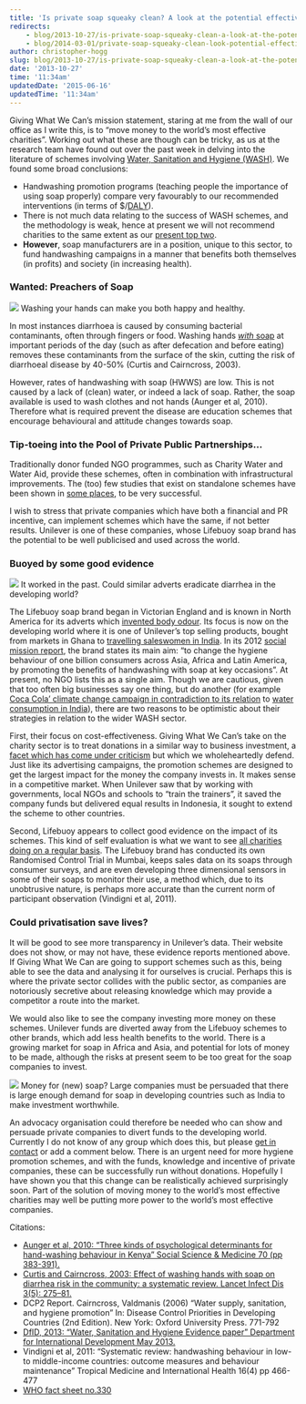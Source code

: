 ```yaml
---
title: 'Is private soap squeaky clean? A look at the potential effectiveness of corporate handwashing promotion'
redirects:
    - blog/2013-10-27/is-private-soap-squeaky-clean-a-look-at-the-potential-effectiveness-of-corporate
    - blog/2014-03-01/private-soap-squeaky-clean-look-potential-effectiveness-corporate-handwashing
author: christopher-hogg
slug: blog/2013-10-27/is-private-soap-squeaky-clean-a-look-at-the-potential-effectiveness-of-corporate
date: '2013-10-27'
time: '11:34am'
updatedDate: '2015-06-16'
updatedTime: '11:34am'
---
```

Giving What We Can’s mission statement, staring at me from the wall of our office as I write this, is to “move money to the world’s most effective charities”. Working out what these are though can be tricky, as us at the research team have found out over the past week in delving into the literature of schemes involving [Water, Sanitation and Hygiene (WASH)](http://www.givingwhatwecan.org/where-to-give/charity-evaluation/water-sanitation-and-hygiene). We found some broad conclusions:

*   Handwashing promotion programs (teaching people the importance of using soap properly) compare very favourably to our recommended interventions (in terms of $/[DALY](http://www.givingwhatwecan.org/where-to-give/methodology/qalys-and-dalys)).
*   There is not much data relating to the success of WASH schemes, and the methodology is weak, hence at present we will not recommend charities to the same extent as our [present top two](http://www.givingwhatwecan.org/where-to-give/recommended-charities).
*   **However**, soap manufacturers are in a position, unique to this sector, to fund handwashing campaigns in a manner that benefits both themselves (in profits) and society (in increasing health).

### Wanted: Preachers of Soap

![](http://www.globalhandwashing.org/sites/default/files/styles/large/public/Hi%20Res%20GHEI%20Photo.JPG)
Washing your hands can make you both happy and healthy.

In most instances diarrhoea is caused by consuming bacterial contaminants, often through fingers or food. Washing hands <u>_with_ soap</u> at important periods of the day (such as after defecation and before eating) removes these contaminants from the surface of the skin, cutting the risk of diarrhoeal disease by 40-50% (Curtis and Cairncross, 2003).

However, rates of handwashing with soap (HWWS) are low. This is not caused by a lack of (clean) water, or indeed a lack of soap. Rather, the soap available is used to wash clothes and not hands (Aunger et al, 2010). Therefore what is required prevent the disease are education schemes that encourage behavioural and attitude changes towards soap.

### Tip-toeing into the Pool of Private Public Partnerships...

Traditionally donor funded NGO programmes, such as Charity Water and Water Aid, provide these schemes, often in combination with infrastructural improvements. The (too) few studies that exist on standalone schemes have been shown in [some places](http://drive.google.com/open?id=0B3GtKPUCIvggYWhxSkdXMUdMVDQ), to be very successful.

I wish to stress that private companies which have both a financial and PR incentive, can implement schemes which have the same, if not better results. Unilever is one of these companies, whose Lifebuoy soap brand has the potential to be well publicised and used across the world.

### Buoyed by some good evidence

![](http://c590298.r98.cf2.rackcdn.com/FTZ1_117.JPG)
It worked in the past. Could similar adverts eradicate diarrhea in the developing world?

The Lifebuoy soap brand began in Victorian England and is known in North America for its adverts which [invented body odour](http://chnm.gmu.edu/sidelights/who-invented-body-odor/). Its focus is now on the developing world where it is one of Unilever’s top selling products, bought from markets in Ghana to [travelling saleswomen in India](http://www.hul.co.in/sustainable-living/casestudies/Casecategory/Project-Shakti.aspx). In its 2012 [social mission report](http://www.unilever.com/images/slp-Lifebuoy-Way-of-Life_2010-12%20oct12_tcm13-352150.pdf), the brand states its main aim: “to change the hygiene behaviour of one billion consumers across Asia, Africa and Latin America, by promoting the benefits of handwashing with soap at key occasions”. At present, no NGO lists this as a single aim. Though we are cautious, given that too often big businesses say one thing, but do another (for example [Coca Cola’ climate change campaign in contradiction to its relation](http://cadtm.org/Hopenhagen-hypocrisy-and-Coca-Cola) to [water consumption in India](http://www.indiaresource.org/campaigns/coke/index.html)), there are two reasons to be optimistic about their strategies in relation to the wider WASH sector.

First, their focus on cost-effectiveness. Giving What We Can’s take on the charity sector is to treat donations in a similar way to business investment, a [facet which has come under criticism](http://www.givingwhatwecan.org/blog/2013-08-01/don%E2%80%99t-call-us-a-charitable-industrial-complex) but which we wholeheartedly defend. Just like its advertising campaigns, the promotion schemes are designed to get the largest impact for the money the company invests in. It makes sense in a competitive market. When Unilever saw that by working with governments, local NGOs and schools to “train the trainers”, it saved the company funds but delivered equal results in Indonesia, it sought to extend the scheme to other countries.

Second, Lifebuoy appears to collect good evidence on the impact of its schemes. This kind of self evaluation is what we want to see [all charities doing on a regular basis](http://www.givingwhatwecan.org/blog/2012-12-11/does-oxfam-help). The Lifebuoy brand has conducted its own Randomised Control Trial in Mumbai, keeps sales data on its soaps through consumer surveys, and are even developing three dimensional sensors in some of their soaps to monitor their use, a method which, due to its unobtrusive nature, is perhaps more accurate than the current norm of participant observation (Vindigni et al, 2011).

### Could privatisation save lives?

It will be good to see more transparency in Unilever’s data. Their website does not show, or may not have, these evidence reports mentioned above. If Giving What We Can are going to support schemes such as this, being able to see the data and analysing it for ourselves is crucial. Perhaps this is where the private sector collides with the public sector, as companies are notoriously secretive about releasing knowledge which may provide a competitor a route into the market.

We would also like to see the company investing more money on these schemes. Unilever funds are diverted away from the Lifebuoy schemes to other brands, which add less health benefits to the world. There is a growing market for soap in Africa and Asia, and potential for lots of money to be made, although the risks at present seem to be too great for the soap companies to invest.

![](/images/uploads/0045-india-allahabad-maha-kumbh-mela-crowd-night-worship-ganges-royal-bath-2013.jpg)
Money for (new) soap? Large companies must be persuaded that there is large enough demand for soap in developing countries such as India to make investment worthwhile.

An advocacy organisation could therefore be needed who can show and persuade private companies to divert funds to the developing world. Currently I do not know of any group which does this, but please [get in contact](mailto:research@givingwhatwecan.org) or add a comment below. There is an urgent need for more hygiene promotion schemes, and with the funds, knowledge and incentive of private companies, these can be successfully run without donations. Hopefully I have shown you that this change can be realistically achieved surprisingly soon. Part of the solution of moving money to the world’s most effective charities may well be putting more power to the world’s most effective companies.

Citations:

*   [Aunger et al, 2010: “Three kinds of psychological determinants for hand-washing behaviour in Kenya” Social Science & Medicine 70 (pp 383-391).](http://www.hygienecentral.org.uk/pdf/Aunger%20et%20al%20Kenya%20handwashing%20SSM.pdf)
*   [Curtis and Cairncross, 2003: Effect of washing hands with soap on diarrhea risk in the community: a systematic review. Lancet Infect Dis 3(5): 275–81.]( http://www.hygienecentral.org.uk/pdf/CurtisHandwashing.pdf)
*   DCP2 Report. Cairncross, Valdmanis (2006) “Water supply, sanitation, and hygiene promotion” In: Disease Control Priorities in Developing Countries (2nd Edition). New York: Oxford University Press. 771-792
*   [DfID, 2013: “Water, Sanitation and Hygiene Evidence paper” Department for International Development May 2013.](https://www.gov.uk/government/publications/water-sanitation-and-hygiene-evidence-paper)
*   Vindigni et al, 2011: “Systematic review: handwashing behaviour in low- to middle-income countries: outcome measures and behaviour maintenance” Tropical Medicine and International Health 16(4) pp 466-477
*   [WHO fact sheet no.330](http://www.who.int/mediacentre/factsheets/fs330/en/)